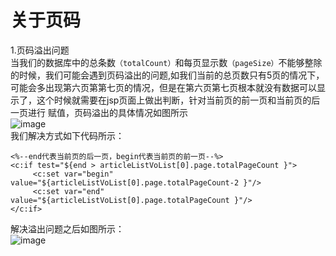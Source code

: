 # 关于页码
1.页码溢出问题</br>
当我们的数据库中的总条数`（totalCount）`和每页显示数`（pageSize）`不能够整除的时候，我们可能会遇到页码溢出的问题,如我们当前的总页数只有5页的情况下，
可能会多出现第六页第第七页的情况，但是在第六页第七页根本就没有数据可以显示了，这个时候就需要在jsp页面上做出判断，针对当前页的前一页和当前页的后一页进行
赋值，页码溢出的具体情况如图所示</br>
![image](https://github.com/wangbingzhigit/BYSJ/blob/master/src/main/resources/pic1.png)
</br>
我们解决方式如下代码所示：</br>
```
<%--end代表当前页的后一页，begin代表当前页的前一页--%>
<c:if test="${end > articleListVoList[0].page.totalPageCount }">
     <c:set var="begin" value="${articleListVoList[0].page.totalPageCount-2 }"/>
     <c:set var="end" value="${articleListVoList[0].page.totalPageCount }"/>
</c:if>
```
解决溢出问题之后如图所示：</br>
![image](https://github.com/wangbingzhigit/BYSJ/blob/master/src/main/resources/pic2.png)
